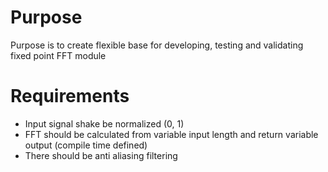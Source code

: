 # Purpose
Purpose is to create flexible base for developing, testing and validating fixed point FFT module
# Requirements 
- Input signal shake be normalized (0, 1)
- FFT should be calculated from variable input length and return variable output (compile time defined)
- There should be anti aliasing filtering 

